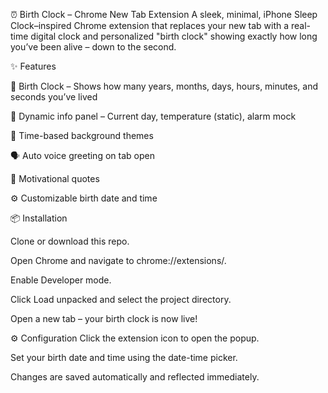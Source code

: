 ⏰ Birth Clock – Chrome New Tab Extension
A sleek, minimal, iPhone Sleep Clock–inspired Chrome extension that replaces your new tab with a real-time digital clock and personalized "birth clock" showing exactly how long you’ve been alive – down to the second.

✨ Features


🎂 Birth Clock – Shows how many years, months, days, hours, minutes, and seconds you’ve lived

📅 Dynamic info panel – Current day, temperature (static), alarm mock

🎨 Time-based background themes

🗣️ Auto voice greeting on tab open

💬 Motivational quotes

⚙️ Customizable birth date and time

📦 Installation

Clone or download this repo.

Open Chrome and navigate to chrome://extensions/.

Enable Developer mode.

Click Load unpacked and select the project directory.

Open a new tab – your birth clock is now live!

⚙️ Configuration
Click the extension icon to open the popup.

Set your birth date and time using the date-time picker.

Changes are saved automatically and reflected immediately.

